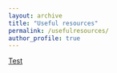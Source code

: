 ```yaml
---
layout: archive
title: "Useful resources"
permalink: /usefulresources/
author_profile: true
---
```


[Test](https://commerce.uct.ac.za/dpru)